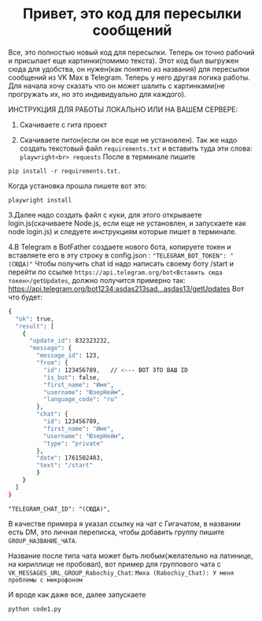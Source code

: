 <h1 align="center">Привет, это код для пересылки сообщений</h1>
Все, это полностью новый код для пересылки. Теперь он точно рабочий и присылает еще картинки(помимо текста).
Этот код был выгружен сюда для удобства, он нужен(как понятно из названия) для пересылки сообщений из VK Max в Telegram. Теперь у него другая логика работы.
Для начала хочу сказать что он может шалить с картинками(не прогружать их, но это индивидуально для каждого).

ИНСТРУКЦИЯ ДЛЯ РАБОТЫ ЛОКАЛЬНО ИЛИ НА ВАШЕМ СЕРВЕРЕ:
1. Скачиваете с гита проект
   
2. Скачиваете питон(если он все еще не установлен). Так же надо создать текстовый файл `requirements.txt` и вставить туда эти слова:
`
   playwright<br>
   requests
`
После в терминале пишите

```pip install -r requirements.txt.```

Когда установка прошла пишете вот это:  

```
playwright install
```

3.Далее надо создать файл с куки, для этого открываете login.js(скачиваете Node.js, если еще не установлен, и запускаете как node login.js) и следуете инструкциям которые пишет в терминале.

4.В Telegram в BotFather создаете нового бота, копируете токен и вставляете его в эту строку в config.json :
`
"TELEGRAM_BOT_TOKEN": "(СЮДА)"
`
Чтобы получить chat id надо написать своему боту /start и перейти по ссылке `https://api.telegram.org/bot<Вставить сюда токен>/getUpdates`, должно получится примерно так: https://api.telegram.org/bot1234:asdas213sad...asdas13/getUpdates
Вот что будет:
```bash
{
  "ok": true,
  "result": [
    {
      "update_id": 832323232,
      "message": {
        "message_id": 123,
        "from": {
          "id": 123456789,   // <--- ВОТ ЭТО ВАШ ID
          "is_bot": false,
          "first_name": "Имя",
          "username": "ЮзерНейм",
          "language_code": "ru"
        },
        "chat": {
          "id": 123456789,
          "first_name": "Имя",
          "username": "ЮзерНейм",
          "type": "private"
        },
        "date": 1761502483,
        "text": "/start"
        }
    }
  ]
}
```

`"TELEGRAM_CHAT_ID": "(СЮДА)",`

В качестве примера я указал ссылку на чат с Гигачатом, в названии есть DM, это личная переписка, чтобы добавить группу пишите `GROUP_НАЗВАНИЕ_ЧАТА`.

Название после типа чата может быть любым(желательно на латинице, на кириллице не пробовал), вот пример для группового чата c `VK_MESSAGES_URL_GROUP_Rabochiy_Chat`:
`
Миха (Rabochiy_Chat):
У меня проблемы с микрофоном
`

И вроде как даже все, далее запускаете
```Python
python code1.py
```
